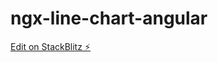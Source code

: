 # ngx-line-chart-angular

[Edit on StackBlitz ⚡️](https://stackblitz.com/edit/ngx-line-chart-angular)